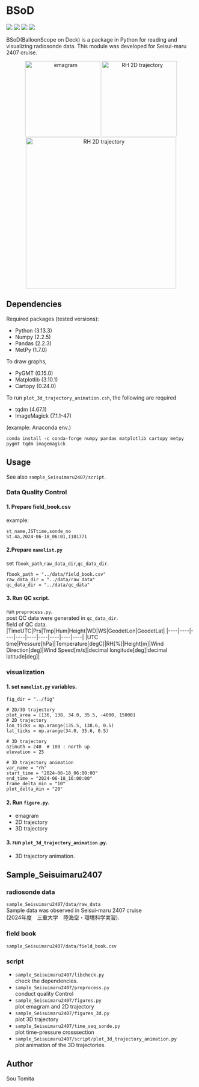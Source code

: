 # BSoD
<p>
<img src="https://img.shields.io/github/license/sotomita/bsod">
<img src="https://img.shields.io/github/languages/code-size/sotomita/bsod">
<img src="https://img.shields.io/github/downloads/sotomita/bsod/total">
<img src="https://img.shields.io/badge/-Python-gray.svg?logo=Python">
</p>
BSoD(BalloonScope on Deck) is a package in Python for reading and visualizing radiosonde data.  
This module was developed for Seisui-maru 2407 cruise.

<p align="center">
<img src="./fig/emagram.png" alt="emagram" width="200"/>
<img src="./fig/trj_2d_rh.png" alt="RH 2D trajectory" width="200"/><br>
<img src="./fig/trj_3d_animation_rh.gif" alt="RH 2D trajectory" width="400"/>
</p>

## Dependencies
Required packages (tested versions):
- Python (3.13.3)
- Numpy (2.2.5)
- Pandas (2.2.3)
- MetPy (1.7.0)


To draw graphs,
- PyGMT (0.15.0)
- Matplotlib (3.10.1)
- Cartopy (0.24.0)

To run ```plot_3d_trajectory_animation.csh```, the following are required
- tqdm (4.67.1)
- ImageMagick  (7.1.1-47)
  
(example: Anaconda env.)
```
conda install -c conda-forge numpy pandas matplotlib cartopy metpy pygmt tqdm imagemagick
```   
## Usage
See also ```sample_Seisuimaru2407/script```.  
### Data Quality Control
#### 1. Prepare field_book.csv   
example:  
```
st_name,JSTtime,sonde_no
St.4a,2024-06-18_06:01,1101771
```
#### 2.Prepare ```namelist.py```
set ```fbook_path```,```raw_data_dir```,```qc_data_dir```.  
```
fbook_path = "../data/field_book.csv"
raw_data_dir = "../data/raw_data"
qc_data_dir = "../data/qc_data"
```
#### 3. Run QC script.
run ```preprocess.py```.  
post QC data were generated in ```qc_data_dir```.  
field of QC data.  
|TimeUTC|Prs|Tmp|Hum|Height|WD|WS|GeodetLon|GeodetLat|
|----|----|----|----|----|----|----|----|----|
|UTC time|Pressure[hPa]|Temperature[degC]|RH[%]|Height[m]|Wind Direction[deg]|Wind Speed[m/s]|decimal longitude[deg]|decimal latitude[deg]|
### visualization
#### 1. set ```namelist.py``` variables.  
```
fig_dir = "../fig"

# 2D/3D trajectory
plot_area = [136, 138, 34.0, 35.5, -4000, 15000]
# 2D trajectory
lon_ticks = np.arange(135.5, 138.6, 0.5)
lat_ticks = np.arange(34.0, 35.6, 0.5)

# 3D trajectory
azimuth = 240  # 180 : north up
elevation = 25

# 3D trajectory animation
var_name = "rh"
start_time = "2024-06-18_06:00:00"
end_time = "2024-06-18_16:00:00"
frame_delta_min = "10"
plot_delta_min = "20"
```
#### 2. Run ```figure.py```.
- emagram
- 2D trajectory
- 3D trajectory

#### 3. run ```plot_3d_trajectory_animation.py```.
- 3D trajectory animation.  

## Sample_Seisuimaru2407
### radiosonde data  
```sample_Seisuimaru2407/data/raw_data```  
Sample data was observed in Seisui-maru 2407 cruise  
(2024年度　三重大学　陸海空・環境科学実習).  
### field book 
```sample_Seisuimaru2407/data/field_book.csv```   
### script
- ```sample_Seisuimaru2407/libcheck.py```  
check the dependencies.
- ```sample_Seisuimaru2407/preprocess.py```  
conduct quality Control
- ```sample_Seisuimaru2407/figures.py```  
plot emagram and 2D trajectory
- ```sample_Seisuimaru2407/figures_3d.py```  
plot 3D trajectory
- ```sample_Seisuimaru2407/time_seq_sonde.py```  
plot time-pressure crosssection
- ```sample_Seisuimaru2407/script/plot_3d_trajectory_animation.py```   
plot animation of the 3D trajectories.


## Author
Sou Tomita

